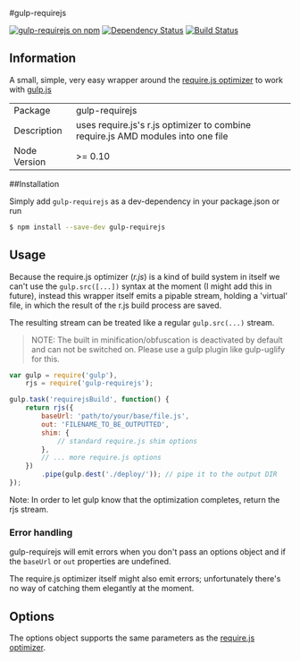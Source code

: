 #gulp-requirejs

[![gulp-requirejs on npm](https://img.shields.io/npm/v/gulp-requirejs.svg?style=flat)](https://www.npmjs.com/package/gulp-requirejs)
[![Dependency Status](https://david-dm.org/jorrit/gulp-requirejs.png)](https://david-dm.org/jorrit/gulp-requirejs)
[![Build Status](https://travis-ci.org/jorrit/gulp-requirejs.png?branch=master)](https://travis-ci.org/jorrit/gulp-requirejs)

## Information

A small, simple, very easy wrapper around the [require.js optimizer](https://github.com/jrburke/r.js) to work with [gulp.js](https://github.com/gulpjs/gulp)

<table>
<tr>
<td>Package</td><td>gulp-requirejs</td>
</tr>
<tr>
<td>Description</td>
<td>uses require.js's r.js optimizer to combine require.js AMD modules into one file</td>
</tr>
<tr>
<td>Node Version</td>
<td>>= 0.10</td>
</tr>
</table>


##Installation

Simply add `gulp-requirejs` as a dev-dependency in your package.json or run

```bash
$ npm install --save-dev gulp-requirejs
```

## Usage

Because the require.js optimizer (_r.js_) is a kind of build system in itself we can't use the `gulp.src([...])` syntax at the moment (I might add this in future), instead this wrapper itself emits a pipable stream, holding a 'virtual' file, in which the result of the r.js build process are saved.

The resulting stream can be treated like a regular `gulp.src(...)` stream.

>NOTE: The built in minification/obfuscation is deactivated by default and can not be switched on. Please use a gulp plugin like gulp-uglify for this.

```javascript
var gulp = require('gulp'),
    rjs = require('gulp-requirejs');

gulp.task('requirejsBuild', function() {
    return rjs({
        baseUrl: 'path/to/your/base/file.js',
        out: 'FILENAME_TO_BE_OUTPUTTED',
        shim: {
            // standard require.js shim options
        },
        // ... more require.js options
    })
        .pipe(gulp.dest('./deploy/')); // pipe it to the output DIR
});
```

Note: In order to let gulp know that the optimization completes, return the rjs stream.

### Error handling

gulp-requirejs will emit errors when you don't pass an options object and if the `baseUrl` or `out` properties are undefined.

The require.js optimizer itself might also emit errors; unfortunately there's no way of catching them elegantly at the moment.


## Options

The options object supports the same parameters as the [require.js optimizer](https://github.com/jrburke/r.js).
